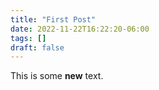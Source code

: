 ```yaml
---
title: "First Post"
date: 2022-11-22T16:22:20-06:00
tags: []
draft: false
---
```


This is some **new** text.